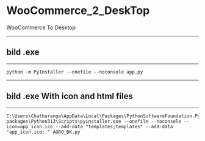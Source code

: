 # WooCommerce_2_DeskTop
WooCommerce To Desktop


--------------------------------------------------------
## bild .exe
--------------------------------------------------------
```
python -m PyInstaller --onefile --noconsole app.py
```

--------------------------------------------------------
## bild .exe With icon and html files
--------------------------------------------------------
```
C:\Users\Chathuranga\AppData\Local\Packages\PythonSoftwareFoundation.Python.3.13_qbz5n2kfra8p0\LocalCache\local-packages\Python313\Scripts\pyinstaller.exe --onefile --noconsole --icon=app_icon.ico --add-data "templates;templates" --add-data "app_icon.ico;." AGRO_BK.py
```
